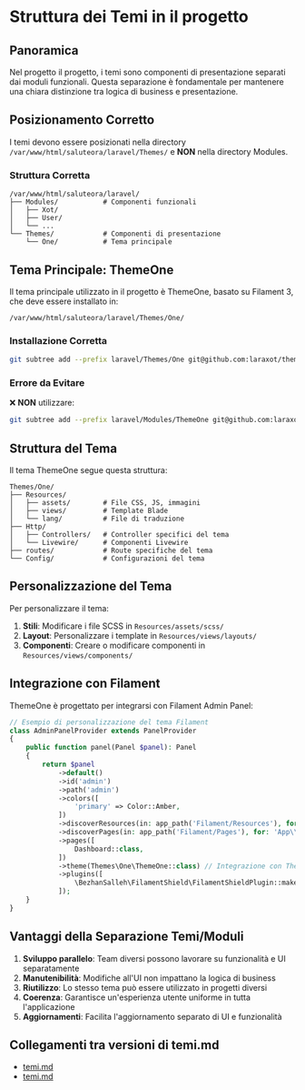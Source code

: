 # Struttura dei Temi in il progetto

## Panoramica

Nel progetto il progetto, i temi sono componenti di presentazione separati dai moduli funzionali. Questa separazione è fondamentale per mantenere una chiara distinzione tra logica di business e presentazione.

## Posizionamento Corretto

I temi devono essere posizionati nella directory `/var/www/html/saluteora/laravel/Themes/` e **NON** nella directory Modules.

### Struttura Corretta
```
/var/www/html/saluteora/laravel/
├── Modules/           # Componenti funzionali
│   ├── Xot/
│   ├── User/
│   └── ...
└── Themes/            # Componenti di presentazione
    └── One/           # Tema principale
```

## Tema Principale: ThemeOne

Il tema principale utilizzato in il progetto è ThemeOne, basato su Filament 3, che deve essere installato in:
```
/var/www/html/saluteora/laravel/Themes/One/
```

### Installazione Corretta
```bash
git subtree add --prefix laravel/Themes/One git@github.com:laraxot/theme_one_fila3.git dev --squash
```

### Errore da Evitare
❌ **NON** utilizzare:
```bash
git subtree add --prefix laravel/Modules/ThemeOne git@github.com:laraxot/theme_one_fila3.git dev --squash
```

## Struttura del Tema

Il tema ThemeOne segue questa struttura:
```
Themes/One/
├── Resources/
│   ├── assets/        # File CSS, JS, immagini
│   ├── views/         # Template Blade
│   └── lang/          # File di traduzione
├── Http/
│   ├── Controllers/   # Controller specifici del tema
│   └── Livewire/      # Componenti Livewire
├── routes/            # Route specifiche del tema
└── Config/            # Configurazioni del tema
```

## Personalizzazione del Tema

Per personalizzare il tema:

1. **Stili**: Modificare i file SCSS in `Resources/assets/scss/`
2. **Layout**: Personalizzare i template in `Resources/views/layouts/`
3. **Componenti**: Creare o modificare componenti in `Resources/views/components/`

## Integrazione con Filament

ThemeOne è progettato per integrarsi con Filament Admin Panel:

```php
// Esempio di personalizzazione del tema Filament
class AdminPanelProvider extends PanelProvider
{
    public function panel(Panel $panel): Panel
    {
        return $panel
            ->default()
            ->id('admin')
            ->path('admin')
            ->colors([
                'primary' => Color::Amber,
            ])
            ->discoverResources(in: app_path('Filament/Resources'), for: 'App\\Filament\\Resources')
            ->discoverPages(in: app_path('Filament/Pages'), for: 'App\\Filament\\Pages')
            ->pages([
                Dashboard::class,
            ])
            ->theme(Themes\One\ThemeOne::class) // Integrazione con ThemeOne
            ->plugins([
                \BezhanSalleh\FilamentShield\FilamentShieldPlugin::make()
            ]);
    }
}
```

## Vantaggi della Separazione Temi/Moduli

1. **Sviluppo parallelo**: Team diversi possono lavorare su funzionalità e UI separatamente
2. **Manutenibilità**: Modifiche all'UI non impattano la logica di business
3. **Riutilizzo**: Lo stesso tema può essere utilizzato in progetti diversi
4. **Coerenza**: Garantisce un'esperienza utente uniforme in tutta l'applicazione
5. **Aggiornamenti**: Facilita l'aggiornamento separato di UI e funzionalità

## Collegamenti tra versioni di temi.md
* [temi.md](docs/regole/temi.md)
* [temi.md](laravel/Modules/Cms/project_docs/temi.md)

